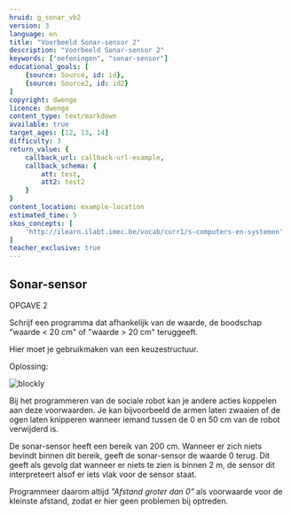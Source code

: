 ```yaml
---
hruid: g_sonar_vb2
version: 3
language: en
title: "Voorbeeld Sonar-sensor 2"
description: "Voorbeeld Sonar-sensor 2"
keywords: ["oefeningen", "sonar-sensor"]
educational_goals: [
    {source: Source, id: id}, 
    {source: Source2, id: id2}
]
copyright: dwengo
licence: dwengo
content_type: text/markdown
available: true
target_ages: [12, 13, 14]
difficulty: 3
return_value: {
    callback_url: callback-url-example,
    callback_schema: {
        att: test,
        att2: test2
    }
}
content_location: example-location
estimated_time: 5
skos_concepts: [
    'http://ilearn.ilabt.imec.be/vocab/curr1/s-computers-en-systemen'
]
teacher_exclusive: true
---
```

## Sonar-sensor

OPGAVE 2  

Schrijf een programma dat afhankelijk van de waarde, de boodschap "waarde < 20 cm" of "waarde > 20 cm" teruggeeft.

Hier moet je gebruikmaken van een keuzestructuur.

Oplossing:  

![blockly](@learning-object/sonar_m2/nl/3)

Bij het programmeren van de sociale robot kan je andere acties koppelen aan deze voorwaarden. Je kan bijvoorbeeld de armen laten zwaaien of de ogen laten knipperen wanneer iemand tussen de 0 en 50 cm van de robot verwijderd is.

<div class="alert alert-box alert-danger">
De sonar-sensor heeft een bereik van 200 cm. Wanneer er zich niets bevindt binnen dit bereik, geeft de sonar-sensor de waarde 0 terug. Dit geeft als gevolg dat wanneer er niets te zien is binnen 2 m, de sensor dit interpreteert alsof er iets vlak voor de sensor staat.

Programmeer daarom altijd <em>"Afstand groter dan 0"</em> als voorwaarde voor de kleinste afstand, zodat er hier geen problemen bij optreden.
</div>